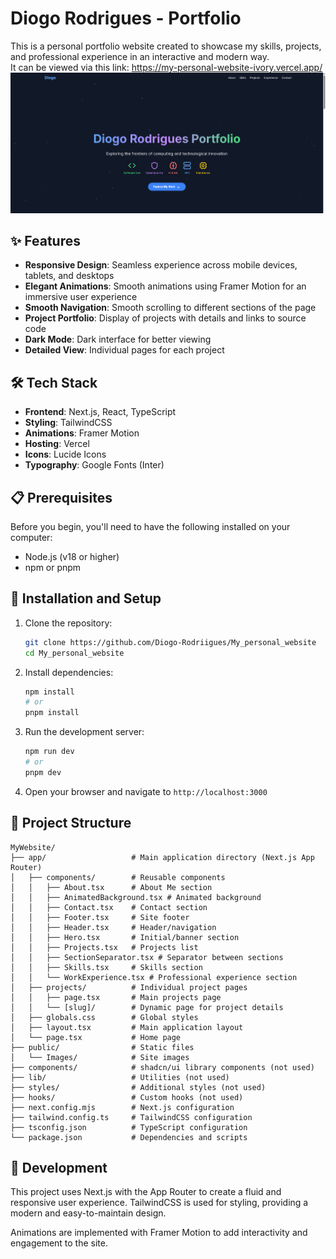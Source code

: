 # Diogo Rodrigues - Portfolio

This is a personal portfolio website created to showcase my skills, projects, and professional experience in an interactive and modern way.   
It can be viewed via this link: https://my-personal-website-ivory.vercel.app/
![Portfolio Screenshot](/public/Images/My_Website.png)

## ✨ Features

- **Responsive Design**: Seamless experience across mobile devices, tablets, and desktops
- **Elegant Animations**: Smooth animations using Framer Motion for an immersive user experience
- **Smooth Navigation**: Smooth scrolling to different sections of the page
- **Project Portfolio**: Display of projects with details and links to source code
- **Dark Mode**: Dark interface for better viewing
- **Detailed View**: Individual pages for each project

## 🛠️ Tech Stack

- **Frontend**: Next.js, React, TypeScript
- **Styling**: TailwindCSS
- **Animations**: Framer Motion
- **Hosting**: Vercel
- **Icons**: Lucide Icons
- **Typography**: Google Fonts (Inter)

## 📋 Prerequisites

Before you begin, you'll need to have the following installed on your computer:

- Node.js (v18 or higher)
- npm or pnpm

## 🚀 Installation and Setup

1. Clone the repository:
   ```bash
   git clone https://github.com/Diogo-Rodriigues/My_personal_website
   cd My_personal_website
   ```

2. Install dependencies:
   ```bash
   npm install
   # or
   pnpm install
   ```

3. Run the development server:
   ```bash
   npm run dev
   # or
   pnpm dev
   ```

4. Open your browser and navigate to `http://localhost:3000`

## 📁 Project Structure

```
MyWebsite/
├── app/                   # Main application directory (Next.js App Router)
│   ├── components/        # Reusable components
│   │   ├── About.tsx      # About Me section
│   │   ├── AnimatedBackground.tsx # Animated background
│   │   ├── Contact.tsx    # Contact section
│   │   ├── Footer.tsx     # Site footer
│   │   ├── Header.tsx     # Header/navigation
│   │   ├── Hero.tsx       # Initial/banner section
│   │   ├── Projects.tsx   # Projects list
│   │   ├── SectionSeparator.tsx # Separator between sections
│   │   ├── Skills.tsx     # Skills section
│   │   └── WorkExperience.tsx # Professional experience section
│   ├── projects/          # Individual project pages
│   │   ├── page.tsx       # Main projects page
│   │   └── [slug]/        # Dynamic page for project details
│   ├── globals.css        # Global styles
│   ├── layout.tsx         # Main application layout
│   └── page.tsx           # Home page
├── public/                # Static files
│   └── Images/            # Site images
├── components/            # shadcn/ui library components (not used)
├── lib/                   # Utilities (not used)
├── styles/                # Additional styles (not used)
├── hooks/                 # Custom hooks (not used)
├── next.config.mjs        # Next.js configuration
├── tailwind.config.ts     # TailwindCSS configuration
├── tsconfig.json          # TypeScript configuration
└── package.json           # Dependencies and scripts
```

## 📝 Development

This project uses Next.js with the App Router to create a fluid and responsive user experience. TailwindCSS is used for styling, providing a modern and easy-to-maintain design.

Animations are implemented with Framer Motion to add interactivity and engagement to the site.
